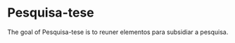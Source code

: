
# Pesquisa-tese

<!-- badges: start -->
<!-- badges: end -->

The goal of Pesquisa-tese is to reuner elementos para subsidiar a pesquisa. 

